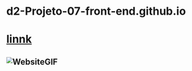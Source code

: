 # d2-Projeto-07-front-end.github.io

# [linnk](https://thiagomassenomaciel.github.io/d2-Projeto-07-front-end.github.io/)
## ![WebsiteGIF](https://github.com/ThiagoMassenoMaciel/d2-Projeto-07-front-end.github.io/assets/107934374/9bdb02cd-b059-476c-8746-8c784f4261a7)
